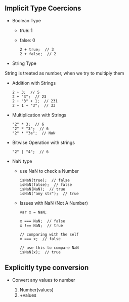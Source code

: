 ## Implicit Type Coercions

- Boolean Type
    
    - true: 1
    - false: 0

          2 + true;  // 3
          2 + false;  // 2

- String Type

String is treated as number, when we try to multiply them
  
  - Addition with Strings
    
        2 + 3;  // 5
        2 + "3";  // 23
        2 + "3" + 1;  // 231
        2 + 1 + "3";  // 33

  - Multiplication with Strings 

        "2" * 3;  // 6
        "2" * "3";  // 6
        "2" * "3a";  // NaN

  - Bitwise Operation with strings

        "2" | "4";  // 6

- NaN type

  - use NaN to check a Number

        isNaN(true);  // false
        isNaN(false);  // false
        isNaN(NaN);  // true
        isNaN("any str");  // true

  - Issues with NaN (Not A Number)
  
    ``` 
    var x = NaN;
    ```

        x === NaN;  // false
        x !== NaN;  // true

        // comparing with the self
        x === x;  // false

        // use this to compare NaN
        isNaN(x);  // true
    

## Explicitly type conversion

- Convert any values to number
      
  1. Number(values)
  2. +values
      